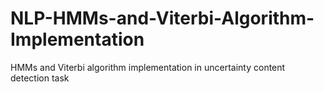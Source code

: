 # NLP-HMMs-and-Viterbi-Algorithm-Implementation
HMMs and Viterbi algorithm implementation in uncertainty content detection task
